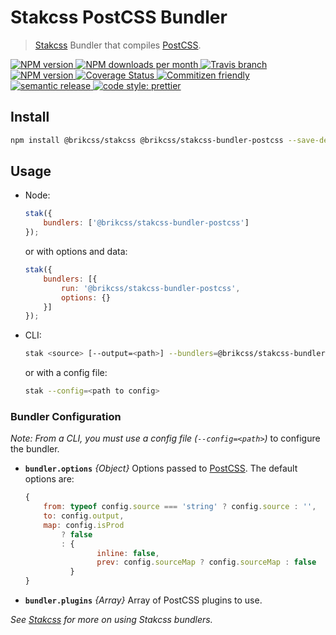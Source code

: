 # Stakcss PostCSS Bundler

> [Stakcss](https://github.com/brikcss/stakcss) Bundler that compiles [PostCSS](http://postcss.org/).

<!-- Shields. -->
<p>
	<!-- NPM version. -->
	<a href="https://www.npmjs.com/package/@brikcss/stakcss-bundler-postcss">
		<img alt="NPM version" src="https://img.shields.io/npm/v/@brikcss/stakcss-bundler-postcss.svg?style=flat-square">
	</a>
	<!-- NPM downloads/month. -->
	<a href="https://www.npmjs.com/package/@brikcss/stakcss-bundler-postcss">
		<img alt="NPM downloads per month" src="https://img.shields.io/npm/dm/@brikcss/stakcss-bundler-postcss.svg?style=flat-square">
	</a>
	<!-- Travis branch. -->
	<a href="https://github.com/brikcss/stakcss-bundler-postcss/tree/master">
		<img alt="Travis branch" src="https://img.shields.io/travis/rust-lang/rust/master.svg?style=flat-square&label=master">
	</a>
	<!-- Codacy. -->
	<a href="https://www.codacy.com/app/thezimmee/stakcss-bundler-postcss">
		<img alt="NPM version" src="https://img.shields.io/codacy/grade/2460b0c1029140ecb772ee0d41139ff1/master.svg?style=flat-square">
	</a>
	<!-- Coveralls -->
	<a href='https://coveralls.io/github/brikcss/stakcss-bundler-postcss?branch=master'>
		<img src='https://img.shields.io/coveralls/github/brikcss/stakcss-bundler-postcss/master.svg?style=flat-square' alt='Coverage Status' />
	</a>
	<!-- Commitizen friendly. -->
	<a href="http://commitizen.github.io/cz-cli/">
		<img alt="Commitizen friendly" src="https://img.shields.io/badge/commitizen-friendly-brightgreen.svg?style=flat-square">
	</a>
	<!-- Semantic release. -->
	<a href="https://github.com/semantic-release/semantic-release">
		<img alt="semantic release" src="https://img.shields.io/badge/%20%20%F0%9F%93%A6%F0%9F%9A%80-semantic--release-e10079.svg?style=flat-square">
	</a>
	<!-- Prettier code style. -->
	<a href="https://prettier.io/">
		<img alt="code style: prettier" src="https://img.shields.io/badge/code_style-prettier-ff69b4.svg?style=flat-square">
	</a>
	<!-- MIT License. -->
	<!-- <a href="https://choosealicense.com/licenses/mit/">
		<img alt="License" src="https://img.shields.io/npm/l/express.svg?style=flat-square">
	</a> -->
</p>

## Install

```sh
npm install @brikcss/stakcss @brikcss/stakcss-bundler-postcss --save-dev
```

## Usage

- Node:
	```js
	stak({
		bundlers: ['@brikcss/stakcss-bundler-postcss']
	});
	```

	or with options and data:

	```js
	stak({
		bundlers: [{
			run: '@brikcss/stakcss-bundler-postcss',
			options: {}
		}]
	});
	```

- CLI:
	```sh
	stak <source> [--output=<path>] --bundlers=@brikcss/stakcss-bundler-postcss
	```

	or with a config file:

	```sh
	stak --config=<path to config>
	```

### Bundler Configuration

_Note: From a CLI, you must use a config file (`--config=<path>`)_ to configure the bundler.

- **`bundler.options`** _{Object}_ Options passed to [PostCSS](https://github.com/postcss/postcss#options). The default options are:

	```js
	{
		from: typeof config.source === 'string' ? config.source : '',
		to: config.output,
		map: config.isProd
			? false
			: {
					inline: false,
					prev: config.sourceMap ? config.sourceMap : false
			  }
	}
	```

- **`bundler.plugins`** _{Array}_ Array of PostCSS plugins to use.

_See [Stakcss](https://github.com/brikcss/stakcss) for more on using Stakcss bundlers._
